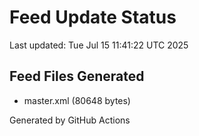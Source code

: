# Feed Update Status
Last updated: Tue Jul 15 11:41:22 UTC 2025

## Feed Files Generated
- master.xml (80648 bytes)

Generated by GitHub Actions
